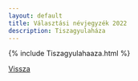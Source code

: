 ```yaml
---
layout: default
title: Választási névjegyzék 2022
description: Tiszagyulaháza
---
```


{% include Tiszagyulahaaza.html %}

[Vissza](./)